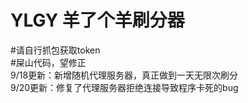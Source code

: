 # YLGY 羊了个羊刷分器  
#请自行抓包获取token  
#屎山代码，望修正  
9/18更新：新增随机代理服务器，真正做到一天无限次刷分  
9/20更新：修复了代理服务器拒绝连接导致程序卡死的bug  
